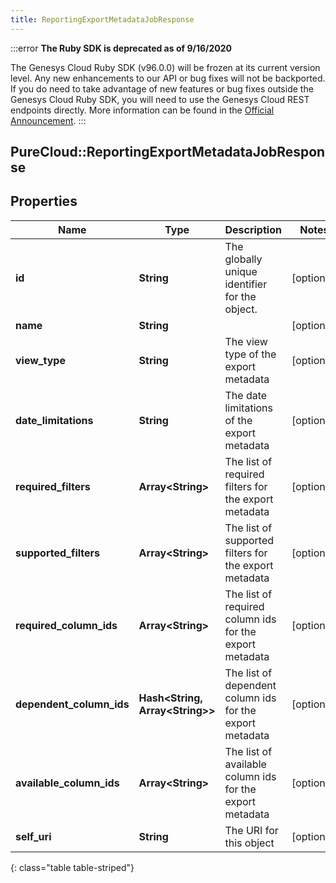 ```yaml
---
title: ReportingExportMetadataJobResponse
---
```


:::error
**The Ruby SDK is deprecated as of 9/16/2020**

The Genesys Cloud Ruby SDK (v96.0.0) will be frozen at its current version level. Any new enhancements to our API or bug fixes will not be backported. If you do need to take advantage of new features or bug fixes outside the Genesys Cloud Ruby SDK, you will need to use the Genesys Cloud REST endpoints directly. More information can be found in the [Official Announcement](https://developer.mypurecloud.com/forum/t/announcement-genesys-cloud-ruby-sdk-end-of-life/8850).
:::


## PureCloud::ReportingExportMetadataJobResponse

## Properties

|Name | Type | Description | Notes|
|------------ | ------------- | ------------- | -------------|
| **id** | **String** | The globally unique identifier for the object. | [optional] |
| **name** | **String** |  | [optional] |
| **view_type** | **String** | The view type of the export metadata | [optional] |
| **date_limitations** | **String** | The date limitations of the export metadata | [optional] |
| **required_filters** | **Array&lt;String&gt;** | The list of required filters for the export metadata | [optional] |
| **supported_filters** | **Array&lt;String&gt;** | The list of supported filters for the export metadata | [optional] |
| **required_column_ids** | **Array&lt;String&gt;** | The list of required column ids for the export metadata | [optional] |
| **dependent_column_ids** | **Hash&lt;String, Array&lt;String&gt;&gt;** | The list of dependent column ids for the export metadata | [optional] |
| **available_column_ids** | **Array&lt;String&gt;** | The list of available column ids for the export metadata | [optional] |
| **self_uri** | **String** | The URI for this object | [optional] |
{: class="table table-striped"}


